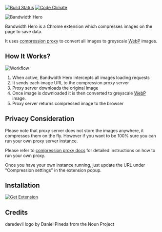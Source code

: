 [![Build Status](https://travis-ci.org/ayastreb/bandwidth-hero.svg?branch=master)](https://travis-ci.org/ayastreb/bandwidth-hero)
[![Code Climate](https://codeclimate.com/github/ayastreb/bandwidth-hero/badges/gpa.svg)](https://codeclimate.com/github/ayastreb/bandwidth-hero)

![Bandwidth Hero](https://raw.githubusercontent.com/ayastreb/bandwidth-hero/master/docs/logo.png)

Bandwidth Hero is a Chrome extension which compresses images on the page to save data.

It uses [compression proxy](https://github.com/ayastreb/bandwidth-hero-proxy) to convert all images to greyscale [WebP](https://developers.google.com/speed/webp/) images.

## How It Works?

![Workflow](https://raw.githubusercontent.com/ayastreb/bandwidth-hero/master/docs/workflow-v2.png)

1. When active, Bandwidth Hero intercepts all images loading requests
2. It sends each image URL to the compression proxy server
3. Proxy server downloads the original image
4. Once image is downloaded it is then converted to greyscale [WebP](https://developers.google.com/speed/webp/) image.
5. Proxy server returns compressed image to the browser

## Privacy Consideration

Please note that proxy server does not store the images anywhere, it compresses them on the fly.
However if you want to be 100% sure you can run your own proxy server instance.

Please refer to [compression proxy docs](https://github.com/ayastreb/bandwidth-hero-proxy)
for detailed instructions on how to run your own proxy.

Once you have your own instance running, just update the URL under "Compression settings" in the extension popup.

## Installation

[![Get Extension](https://developer.chrome.com/webstore/images/ChromeWebStore_BadgeWBorder_v2_340x96.png)](https://chrome.google.com/webstore/detail/bandwidth-hero/mmhippoadkhcflebgghophicgldbahdb?hl=en-US)

## Credits

daredevil logo by Daniel Pineda from the Noun Project
